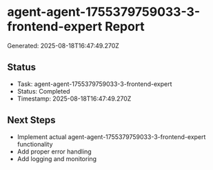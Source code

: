 # agent-agent-1755379759033-3-frontend-expert Report

Generated: 2025-08-18T16:47:49.270Z

## Status
- Task: agent-agent-1755379759033-3-frontend-expert
- Status: Completed
- Timestamp: 2025-08-18T16:47:49.270Z

## Next Steps
- Implement actual agent-agent-1755379759033-3-frontend-expert functionality
- Add proper error handling
- Add logging and monitoring
